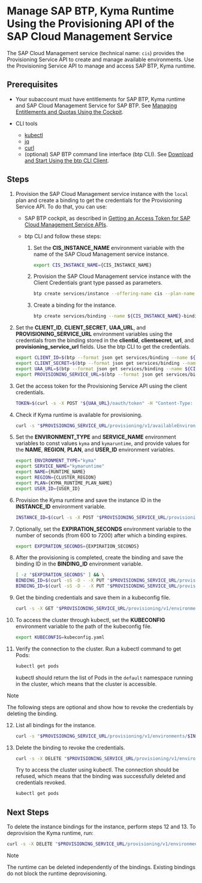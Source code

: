 # Manage SAP BTP, Kyma Runtime Using the Provisioning API of the SAP Cloud Management Service

The SAP Cloud Management service (technical name: `cis`) provides the Provisioning Service API to create and manage available environments. Use the Provisioning Service API to manage and access SAP BTP, Kyma runtime.

## Prerequisites

* Your subaccount must have entitlements for SAP BTP, Kyma runtime and SAP Cloud Management Service for SAP BTP. See [Managing Entitlements and Quotas Using the Cockpit](https://help.sap.com/docs/btp/sap-business-technology-platform/managing-entitlements-and-quotas-using-cockpit?&version=Cloud).

* CLI tools

  * [kubectl](https://kubernetes.io/docs/reference/kubectl/)
  * [jq](https://jqlang.github.io/jq/)
  * [curl](https://curl.se/)
  * (optional) SAP BTP command line interface (btp CLI). See [Download and Start Using the btp CLI Client](https://help.sap.com/docs/btp/sap-business-technology-platform/download-and-start-using-btp-cli-client?version=Cloud).

## Steps

1. Provision the SAP Cloud Management service instance with the `local` plan and create a binding to get the credentials for the Provisioning Service API. To do that, you can use:
   
   * SAP BTP cockpit, as described in [Getting an Access Token for SAP Cloud Management Service APIs](https://help.sap.com/docs/btp/sap-business-technology-platform/getting-access-token-for-sap-cloud-management-service-apis?version=Cloud).
   * btp CLI and follow these steps:

     1. Set the **CIS_INSTANCE_NAME** environment variable with the name of the SAP Cloud Management service instance.
     
        ```bash
        export CIS_INSTANCE_NAME={CIS_INSTANCE_NAME}
        ```
     
     2. Provision the SAP Cloud Management service instance with the Client Credentials grant type passed as parameters.
     
        ```bash
        btp create services/instance --offering-name cis --plan-name local --name ${CIS_INSTANCE_NAME} --parameters {\"grantType\":\"clientCredentials\"}
        ```
        
     3. Create a binding for the instance.
     
        ```bash
        btp create services/binding --name ${CIS_INSTANCE_NAME}-binding --instance-name ${CIS_INSTANCE_NAME}
        ```

2. Set the **CLIENT_ID**, **CLIENT_SECRET**, **UAA_URL**, and **PROVISIONING_SERVICE_URL** environment variables using the credentials from the binding stored in the **clientid**, **clientsecret**, **url**, and **provisioning_service_url** fields. Use the btp CLI to get the credentials.

   ```bash
   export CLIENT_ID=$(btp --format json get services/binding --name ${CIS_INSTANCE_NAME}-binding | jq -r '.credentials.uaa.clientid')
   export CLIENT_SECRET=$(btp --format json get services/binding --name ${CIS_INSTANCE_NAME}-binding | jq -r '.credentials.uaa.clientsecret')
   export UAA_URL=$(btp --format json get services/binding --name ${CIS_INSTANCE_NAME}-binding | jq -r '.credentials.uaa.url')
   export PROVISIONING_SERVICE_URL=$(btp --format json get services/binding --name ${CIS_INSTANCE_NAME}-binding | jq -r '.credentials.endpoints.provisioning_service_url')
   ```

3. Get the access token for the Provisioning Service API using the client credentials.

   ```bash
   TOKEN=$(curl -s -X POST "${UAA_URL}/oauth/token" -H "Content-Type: application/x-www-form-urlencoded" -u "${CLIENT_ID}:${CLIENT_SECRET}" --data-urlencode "grant_type=client_credentials" | jq -r '.access_token')
   ```

4. Check if Kyma runtime is available for provisioning.

   ```bash
   curl -s "$PROVISIONING_SERVICE_URL/provisioning/v1/availableEnvironments" -H "accept: application/json" -H "Authorization: bearer $TOKEN" | jq
   ```

5. Set the **ENVIRONMENT_TYPE** and **SERVICE_NAME** environment variables to const values `kyma` and `kymaruntime`, and provide values for the **NAME**, **REGION**, **PLAN**, and **USER_ID** environment variables.

   ```bash
   export ENVIRONMENT_TYPE="kyma"
   export SERVICE_NAME="kymaruntime"
   export NAME={RUNTIME_NAME}
   export REGION={CLUSTER_REGION}
   export PLAN={KYMA_RUNTIME_PLAN_NAME}
   export USER_ID={USER_ID}
   ```

6. Provision the Kyma runtime and save the instance ID in the **INSTANCE_ID** environment variable.

   ```bash
   INSTANCE_ID=$(curl -s -X POST "$PROVISIONING_SERVICE_URL/provisioning/v1/environments" -H "accept: application/json" -H "Authorization: bearer $TOKEN" -H "Content-Type: application/json" -d "{\"environmentType\":\"$ENVIRONMENT_TYPE\",\"parameters\":{\"name\":\"$NAME\",\"region\":\"$REGION\"},\"planName\":\"$PLAN\",\"serviceName\":\"$SERVICE_NAME\",\"user\":\"$USER_ID\"}" | jq -r '.id')
   ```

7. Optionally, set the **EXPIRATION_SECONDS** environment variable to the number of seconds (from 600 to 7200) after which a binding expires.

   ```bash
   export EXPIRATION_SECONDS={EXPIRATION_SECONDS}
   ```

8. After the provisioning is completed, create the binding and save the binding ID in the **BINDING_ID** environment variable.

   ```bash
   [ -z "$EXPIRATION_SECONDS" ] && \
   BINDING_ID=$(curl -sS -D - -X PUT "$PROVISIONING_SERVICE_URL/provisioning/v1/environments/$INSTANCE_ID/bindings" -H "accept: application/json" -H "Authorization: bearer $TOKEN" -H "Content-Type: application/json" -d "{\"parameters\":{\"expiration_seconds\":600}}" -o /dev/null | sed -n 's/^.*location: //p' | sed 's/\r$//g') || \
   BINDING_ID=$(curl -sS -D - -X PUT "$PROVISIONING_SERVICE_URL/provisioning/v1/environments/$INSTANCE_ID/bindings" -H "accept: application/json" -H "Authorization: bearer $TOKEN" -H "Content-Type: application/json" -d "{\"parameters\":{\"expiration_seconds\":$EXPIRATION_SECONDS}}" -o /dev/null | sed -n 's/^.*location: //p' | sed 's/\r$//g')
   ```

9. Get the binding credentials and save them in a kubeconfig file.

   ```bash
   curl -s -X GET "$PROVISIONING_SERVICE_URL/provisioning/v1/environments/$INSTANCE_ID/bindings/$BINDING_ID" -H "accept: application/json" -H "Authorization: bearer $TOKEN" | jq -r '.credentials.kubeconfig' > kubeconfig.yaml
   ```

10. To access the cluster through kubectl, set the **KUBECONFIG** environment variable to the path of the kubeconfig file.

    ```bash
    export KUBECONFIG=kubeconfig.yaml
    ```

11. Verify the connection to the cluster. Run a kubectl command to get Pods:

    ```bash
    kubectl get pods
    ```

    kubectl should return the list of Pods in the `default` namespace running in the cluster, which means that the cluster is accessible.

> [!NOTE]
> The following steps are optional and show how to revoke the credentials by deleting the binding.

12. List all bindings for the instance.

    ```bash
    curl -s "$PROVISIONING_SERVICE_URL/provisioning/v1/environments/$INSTANCE_ID/bindings" -H "accept: application/json" -H "Authorization: bearer $TOKEN"
    ```

13. Delete the binding to revoke the credentials.

    ```bash
    curl -s -X DELETE "$PROVISIONING_SERVICE_URL/provisioning/v1/environments/$INSTANCE_ID/bindings/$BINDING_ID" -H "accept: application/json" -H "Authorization: bearer $TOKEN"
    ```

    Try to access the cluster using kubectl. The connection should be refused, which means that the binding was successfully deleted and credentials revoked.

    ```bash
    kubectl get pods
    ```

## Next Steps

To delete the instance bindings for the instance, perform steps 12 and 13. To deprovision the Kyma runtime, run:

  ```bash
  curl -s -X DELETE "$PROVISIONING_SERVICE_URL/provisioning/v1/environments/$INSTANCE_ID" -H "accept: application/json" -H "Authorization: bearer $TOKEN"
  ```

> [!NOTE]
> The runtime can be deleted independently of the bindings. Existing bindings do not block the runtime deprovisioning.
